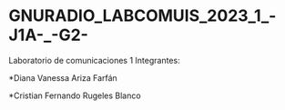 # GNURADIO_LABCOMUIS_2023_1_-J1A-_-G2-
Laboratorio de comunicaciones 1
Integrantes:

*Diana Vanessa Ariza Farfán

*Cristian Fernando Rugeles Blanco

